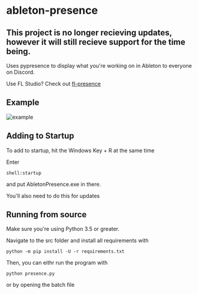 # ableton-presence
## This project is no longer recieving updates, however it will still recieve support for the time being.

Uses pypresence to display what you're working on in Ableton to everyone on Discord.

Use FL Studio? Check out [fl-presence](https://github.com/Discord-ian/fl-presence)

## Example

![example](https://pbs.twimg.com/media/EMYPx8-XkAAQZWG?format=png&name=small)

## Adding to Startup

To add to startup, hit the Windows Key + R at the same time

Enter 

```
shell:startup
```

and put AbletonPresence.exe in there.

You'll also need to do this for updates

## Running from source

Make sure you're using Python 3.5 or greater.

Navigate to the src folder and install all requirements with
```
python -m pip install -U -r requirements.txt
```

Then, you can eithr run the program with 
```
python presence.py
```

or by opening the batch file